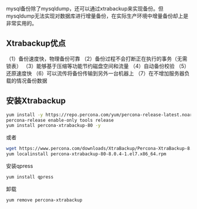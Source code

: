 mysql备份除了mysqldump，还可以通过xtrabackup来实现备份。但mysqldump无法实现对数据库进行增量备份，在实际生产环境中增量备份却上是非常实用的。
## Xtrabackup优点
（1）备份速度快，物理备份可靠
（2）备份过程不会打断正在执行的事务（无需锁表）
（3）能够基于压缩等功能节约磁盘空间和流量
（4）自动备份校验
（5）还原速度快
（6）可以流传将备份传输到另外一台机器上
（7）在不增加服务器负载的情况备份数据
## 安装Xtrabackup
```sh
yum install -y https://repo.percona.com/yum/percona-release-latest.noarch.rpm
percona-release enable-only tools release
yum install percona-xtrabackup-80 -y
```
或者
```sh
wget https://www.percona.com/downloads/XtraBackup/Percona-XtraBackup-8.0.4/binary/redhat/7/x86_64/percona-xtrabackup-80-8.0.4-1.el7.x86_64.rpm
yum localinstall percona-xtrabackup-80-8.0.4-1.el7.x86_64.rpm
```
安装qpress
```sh
yum install qpress
```
卸载
```sh
yum remove percona-xtrabackup
```